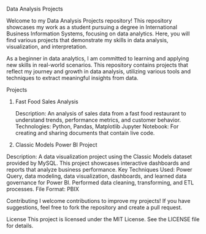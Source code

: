 Data Analysis Projects


Welcome to my Data Analysis Projects repository! This repository showcases my work as a student pursuing a degree in International Business Information Systems, focusing on data analytics. Here, you will find various projects that demonstrate my skills in data analysis, visualization, and interpretation.

As a beginner in data analytics, I am committed to learning and applying new skills in real-world scenarios. This repository contains projects that reflect my journey and growth in data analysis, utilizing various tools and techniques to extract meaningful insights from data.

Projects
1.  Fast Food Sales Analysis

     Description: An analysis of sales data from a fast food restaurant to understand trends, performance metrics, and customer behavior.
    Technologies: Python, Pandas, Matplotlib
    Jupyter Notebook: For creating and sharing documents that contain live code.

2.  Classic Models Power BI Project

   Description: A data visualization project using the Classic Models dataset provided by MySQL. This project showcases interactive dashboards and reports that analyze business performance.
   Key Techniques Used: Power Query, data modeling, data visualization, dashboards, and learned data governance for Power BI. Performed data cleaning, transforming, and ETL processes.
   File Format: PBIX




Contributing
I welcome contributions to improve my projects! If you have suggestions, feel free to fork the repository and create a pull request.

License
This project is licensed under the MIT License. See the LICENSE file for details.
